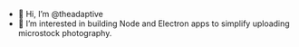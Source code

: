 - 👋 Hi, I’m @theadaptive
- 👀 I’m interested in building Node and Electron apps to simplify uploading microstock photography.
